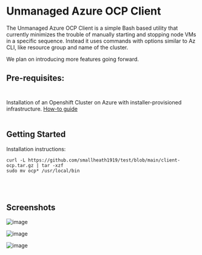 # Unmanaged Azure OCP Client

The Unmanaged Azure OCP Client is a simple Bash based utility that currently minimizes the trouble of manually starting and stopping node VMs in a specific sequence. Instead it uses commands with options similar to Az CLI, like resource group and name of the cluster.

We plan on introducing more features going forward.

## **Pre-requisites:**<br><br>
Installation of an Openshift Cluster on Azure with installer-provisioned infrastructure. [How-to guide](https://cloud.redhat.com/openshift/install/azure/installer-provisioned)
<br><br>
## **Getting Started**

Installation instructions:

```
curl -L https://github.com/smallheath1919/test/blob/main/client-ocp.tar.gz | tar -xzf
sudo mv ocp* /usr/local/bin

```
<br><br>
## **Screenshots**

![image](https://user-images.githubusercontent.com/41380074/118137744-2dc9ff80-b423-11eb-9cc8-1cdb0a3fe895.png)

![image](https://user-images.githubusercontent.com/41380074/118139301-d75dc080-b424-11eb-93bc-82a672fedf4b.png)

![image](https://user-images.githubusercontent.com/41380074/118139495-096f2280-b425-11eb-9d26-f00f3b35ba7a.png)
